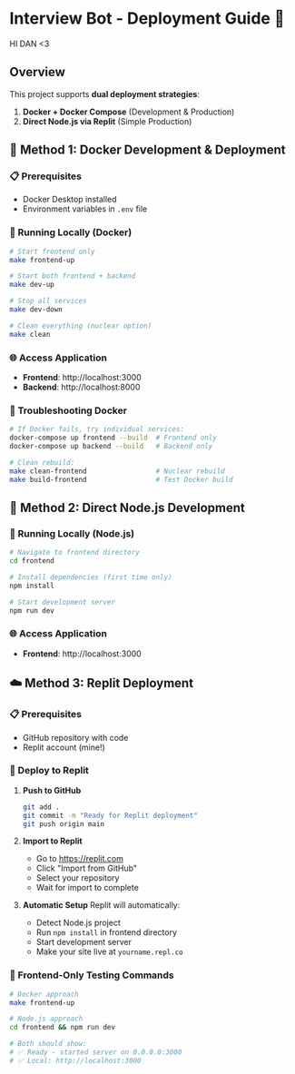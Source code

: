 # Interview Bot - Deployment Guide 🚀

HI DAN <3 

## Overview
This project supports **dual deployment strategies**:
1. **Docker + Docker Compose** (Development & Production)
2. **Direct Node.js via Replit** (Simple Production)

## 🐳 Method 1: Docker Development & Deployment

### 📋 Prerequisites
- Docker Desktop installed
- Environment variables in `.env` file

### 🚀 Running Locally (Docker)
```bash
# Start frontend only 
make frontend-up

# Start both frontend + backend 
make dev-up

# Stop all services
make dev-down

# Clean everything (nuclear option)
make clean
```

### 🌐 Access Application
- **Frontend**: http://localhost:3000
- **Backend**: http://localhost:8000 

### 🔧 Troubleshooting Docker
```bash
# If Docker fails, try individual services:
docker-compose up frontend --build  # Frontend only
docker-compose up backend --build   # Backend only 

# Clean rebuild:
make clean-frontend                 # Nuclear rebuild
make build-frontend                 # Test Docker build
```

## 🎯 Method 2: Direct Node.js Development

### 🚀 Running Locally (Node.js)
```bash
# Navigate to frontend directory
cd frontend

# Install dependencies (first time only)
npm install

# Start development server
npm run dev
```

### 🌐 Access Application
- **Frontend**: http://localhost:3000

## ☁️ Method 3: Replit Deployment

### 📋 Prerequisites
- GitHub repository with code
- Replit account (mine!)

### 🚀 Deploy to Replit
1. **Push to GitHub**
   ```bash
   git add .
   git commit -m "Ready for Replit deployment"
   git push origin main
   ```

2. **Import to Replit**
   - Go to https://replit.com
   - Click "Import from GitHub"
   - Select your repository
   - Wait for import to complete

3. **Automatic Setup**
   Replit will automatically:
   - Detect Node.js project
   - Run `npm install` in frontend directory
   - Start development server
   - Make your site live at `yourname.repl.co`

### 🧪 Frontend-Only Testing Commands
```bash
# Docker approach
make frontend-up

# Node.js approach  
cd frontend && npm run dev

# Both should show:
# ✅ Ready - started server on 0.0.0.0:3000
# ✅ Local: http://localhost:3000
```

